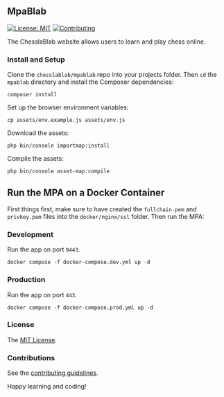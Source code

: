 ## MpaBlab

[![License: MIT](https://img.shields.io/badge/License-MIT-blue.svg)](https://www.gnu.org/licenses/gpl-3.0)
[![Contributing](https://img.shields.io/badge/contributions-welcome-brightgreen.svg?style=flat)](https://github.com/dwyl/esta/issues)

The ChesslaBlab website allows users to learn and play chess online.

### Install and Setup

Clone the `chesslablab/mpablab` repo into your projects folder. Then `cd` the `mpablab` directory and install the Composer dependencies:

```text
composer install
```

Set up the browser environment variables:

```text
cp assets/env.example.js assets/env.js
```

Download the assets:

```text
php bin/console importmap:install
```

Compile the assets:

```text
php bin/console asset-map:compile
```

## Run the MPA on a Docker Container

First things first, make sure to have created the `fullchain.pem` and `privkey.pem` files into the `docker/nginx/ssl` folder. Then run the MPA:

### Development

Run the app on port `9443`.

```text
docker compose -f docker-compose.dev.yml up -d
```

### Production

Run the app on port `443`.

```text
docker compose -f docker-compose.prod.yml up -d
```

### License

The [MIT License](https://github.com/chesslablab/mpablab/blob/master/LICENSE).

### Contributions

See the [contributing guidelines](https://github.com/chesslablab/mpablab/blob/master/CONTRIBUTING.md).

Happy learning and coding!
